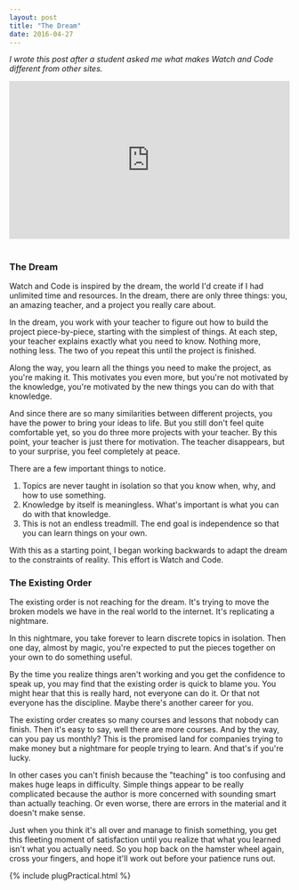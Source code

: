 ```yaml
---
layout: post
title: "The Dream"
date: 2016-04-27
---
```


*I wrote this post after a student asked me what makes Watch and Code different from other sites.*

<style>.embed-container { position: relative; padding-bottom: 56.25%; height: 0; overflow: hidden; max-width: 100%; } .embed-container iframe, .embed-container object, .embed-container embed { position: absolute; top: 0; left: 0; width: 100%; height: 100%; }</style><div class='embed-container'><iframe src='https://www.youtube.com/embed/CXdWW6DaaqI?rel=0' frameborder='0' allowfullscreen></iframe></div><br>

### The Dream 
 
Watch and Code is inspired by the dream, the world I'd create if I had unlimited time and resources. In the dream, there are only three things: you, an amazing teacher, and a project you really care about.

In the dream, you work with your teacher to figure out how to build the project piece-by-piece, starting with the simplest of things. At each step, your teacher explains exactly what you need to know. Nothing more, nothing less. The two of you repeat this until the project is finished.

Along the way, you learn all the things you need to make the project, as you're making it. This motivates you even more, but you're not motivated by the knowledge, you're motivated by the new things you can do with that knowledge.

And since there are so many similarities between different projects, you have the power to bring your ideas to life. But you still don't feel quite comfortable yet, so you do three more projects with your teacher. By this point, your teacher is just there for motivation. The teacher disappears, but to your surprise, you feel completely at peace.

There are a few important things to notice.

1. Topics are never taught in isolation so that you know when, why, and how to use something.
2. Knowledge by itself is meaningless. What's important is what you can do with that knowledge. 
3. This is not an endless treadmill. The end goal is independence so that you can learn things on your own.   

With this as a starting point, I began working backwards to adapt the dream to the constraints of 
reality. This effort is Watch and Code.

### The Existing Order

The existing order is not reaching for the dream. It's trying to move the broken models we have in the real world to the internet. It's replicating a nightmare.

In this nightmare, you take forever to learn discrete topics in isolation. Then one day, almost by magic, you're expected to put the pieces together on your own to do something useful.

By the time you realize things aren't working and you get the confidence to speak up, you may find that the existing order is quick to blame you. You might hear that this is really hard, not everyone can do it. Or that not everyone has the discipline. Maybe there's another career for you.

The existing order creates so many courses and lessons that nobody can finish. Then it's easy to say, well there are more courses. And by the way, can you pay us monthly? This is the promised land for companies trying to make money but a nightmare for people trying to learn. And that's if you're lucky.

In other cases you can't finish because the "teaching" is too confusing and makes huge leaps in difficulty. Simple things appear to be really complicated because the author is more concerned with sounding smart than actually teaching. Or even worse, there are errors in the material and it doesn't make sense.

Just when you think it's all over and manage to finish something, you get this fleeting moment of satisfaction until you realize that what you learned isn't what you actually need. So you hop back on the hamster wheel again, cross your fingers, and hope it'll work out before your patience runs out.

{% include plugPractical.html %}